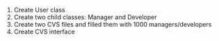1) Create User class
2) Create two child classes: Manager and Developer
3) Create two CVS files and filled them with 1000 managers/developers
4) Create CVS interface
